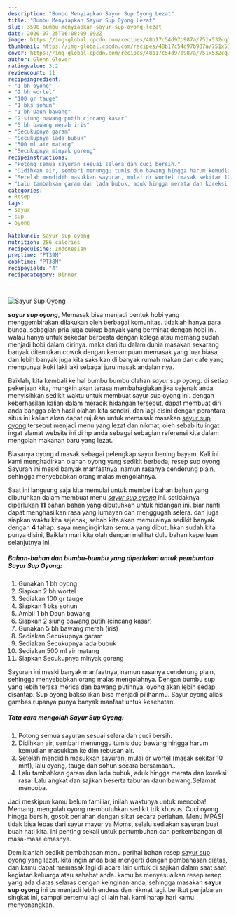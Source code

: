 ```yaml
---
description: "Bumbu Menyiapkan Sayur Sup Oyong Lezat"
title: "Bumbu Menyiapkan Sayur Sup Oyong Lezat"
slug: 3590-bumbu-menyiapkan-sayur-sup-oyong-lezat
date: 2020-07-25T06:00:09.092Z
image: https://img-global.cpcdn.com/recipes/48b17c54d97b987a/751x532cq70/sayur-sup-oyong-foto-resep-utama.jpg
thumbnail: https://img-global.cpcdn.com/recipes/48b17c54d97b987a/751x532cq70/sayur-sup-oyong-foto-resep-utama.jpg
cover: https://img-global.cpcdn.com/recipes/48b17c54d97b987a/751x532cq70/sayur-sup-oyong-foto-resep-utama.jpg
author: Glenn Glover
ratingvalue: 3.2
reviewcount: 11
recipeingredient:
- "1 bh oyong"
- "2 bh wortel"
- "100 gr tauge"
- "1 bks sohun"
- "1 bh Daun bawang"
- "2 siung bawang putih cincang kasar"
- "5 bh bawang merah iris"
- "Secukupnya garam"
- "Secukupnya lada bubuk"
- "500 ml air matang"
- "Secukupnya minyak goreng"
recipeinstructions:
- "Potong semua sayuran sesuai selera dan cuci bersih."
- "Didihkan air, sembari menunggu tumis duo bawang hingga harum kemudian masukkan ke dlm rebusan air."
- "Setelah mendidih masukkan sayuran, mulai dr wortel (masak sekitar 10 mnt), lalu oyong, tauge dan sohun secara bersamaan.."
- "Lalu tambahkan garam dan lada bubuk, aduk hingga merata dan koreksi rasa. Lalu angkat dan sajikan beserta taburan daun bawang.Selamat mencoba."
categories:
- Resep
tags:
- sayur
- sup
- oyong

katakunci: sayur sup oyong 
nutrition: 286 calories
recipecuisine: Indonesian
preptime: "PT39M"
cooktime: "PT38M"
recipeyield: "4"
recipecategory: Dinner

---
```



![Sayur Sup Oyong](https://img-global.cpcdn.com/recipes/48b17c54d97b987a/751x532cq70/sayur-sup-oyong-foto-resep-utama.jpg)

<b><i>sayur sup oyong</i></b>, Memasak bisa menjadi bentuk hobi yang menggembirakan dilakukan oleh berbagai komunitas. tidaklah hanya para bunda, sebagian pria juga cukup banyak yang berminat dengan hobi ini. walau hanya untuk sekedar berpesta dengan kolega atau memang sudah menjadi hobi dalam dirinya. maka dari itu dalam dunia masakan sekarang banyak ditemukan cowok dengan kemampuan memasak yang luar biasa, dan lebih banyak juga kita saksikan di banyak rumah makan dan cafe yang mempunyai koki laki laki sebagai juru masak andalan nya.

Baiklah, kita kembali ke hal bumbu bumbu olahan <i>sayur sup oyong</i>. di setiap pekerjaan kita, mungkin akan terasa membahagiakan jika sejenak anda menyisihkan sedikit waktu untuk membuat sayur sup oyong ini. dengan keberhasilan kalian dalam meracik hidangan tersebut, dapat membuat diri anda bangga oleh hasil olahan kita sendiri. dan lagi disini dengan perantara situs ini kalian akan dapat rujukan untuk memasak masakan <u>sayur sup oyong</u> tersebut menjadi menu yang lezat dan nikmat, oleh sebab itu ingat ingat alamat website ini di hp anda sebagai sebagian referensi kita dalam mengolah makanan baru yang lezat.

Biasanya oyong dimasak sebagai pelengkap sayur bening bayam. Kali ini kami menghadirkan olahan oyong yang sedikit berbeda; resep sup oyong. Sayuran ini meski banyak manfaatnya, namun rasanya cenderung plain, sehingga menyebabkan orang malas mengolahnya.


Saat ini langsung saja kita memulai untuk membeli bahan bahan yang dibutuhkan dalam membuat menu <u><i>sayur sup oyong</i></u> ini. setidaknya diperlukan <b>11</b> bahan bahan yang dibutuhkan untuk hidangan ini. biar nanti dapat menghasilkan rasa yang lumayan dan menggugah selera. dan juga siapkan waktu kita sejenak, sebab kita akan memulainya sedikit banyak dengan <b>4</b> tahap. saya menginginkan semua yang dibutuhkan sudah kita punya disini, Baiklah mari kita olah dengan melihat dulu bahan keperluan selanjutnya ini.

<!--inarticleads1-->

##### Bahan-bahan dan bumbu-bumbu yang diperlukan untuk pembuatan Sayur Sup Oyong:

1. Gunakan 1 bh oyong
1. Siapkan 2 bh wortel
1. Sediakan 100 gr tauge
1. Siapkan 1 bks sohun
1. Ambil 1 bh Daun bawang
1. Siapkan 2 siung bawang putih (cincang kasar)
1. Gunakan 5 bh bawang merah (iris)
1. Sediakan Secukupnya garam
1. Sediakan Secukupnya lada bubuk
1. Sediakan 500 ml air matang
1. Siapkan Secukupnya minyak goreng


Sayuran ini meski banyak manfaatnya, namun rasanya cenderung plain, sehingga menyebabkan orang malas mengolahnya. Dengan bumbu sup yang lebih terasa merica dan bawang putihnya, oyong akan lebih sedap disantap. Sup oyong bakso ikan bisa menjadi pilihanmu. Sayur oyong alias gambas rupanya punya banyak manfaat untuk kesehatan. 

<!--inarticleads2-->

##### Tata cara mengolah Sayur Sup Oyong:

1. Potong semua sayuran sesuai selera dan cuci bersih.
1. Didihkan air, sembari menunggu tumis duo bawang hingga harum kemudian masukkan ke dlm rebusan air.
1. Setelah mendidih masukkan sayuran, mulai dr wortel (masak sekitar 10 mnt), lalu oyong, tauge dan sohun secara bersamaan..
1. Lalu tambahkan garam dan lada bubuk, aduk hingga merata dan koreksi rasa. Lalu angkat dan sajikan beserta taburan daun bawang.Selamat mencoba.


Jadi meskipun kamu belum familiar, inilah waktunya untuk mencoba! Memang, mengolah oyong membutuhkan sedikit trik khusus. Cuci oyong hingga bersih, gosok perlahan dengan sikat secara perlahan. Menu MPASI tidak bisa lepas dari sayur mayur ya Moms, selalu sediakan sayuran buat buah hati kita. Ini penting sekali untuk pertumbuhan dan perkembangan di masa-masa emasnya. 

Demikianlah sedikit pembahasan menu perihal bahan resep <u>sayur sup oyong</u> yang lezat. kita ingin anda bisa mengerti dengan pembahasan diatas, dan kamu dapat memasak lagi di acara lain untuk di sajikan dalam saat saat kegiatan keluarga atau sahabat anda. kamu bs menyesuaikan resep resep yang ada diatas selaras dengan keinginan anda, sehingga masakan <b>sayur sup oyong</b> ini bs menjadi lebih endess dan nikmat lagi. berikut penjabaran singkat ini, sampai bertemu lagi di lain hal. kami harap hari kamu menyenangkan.
